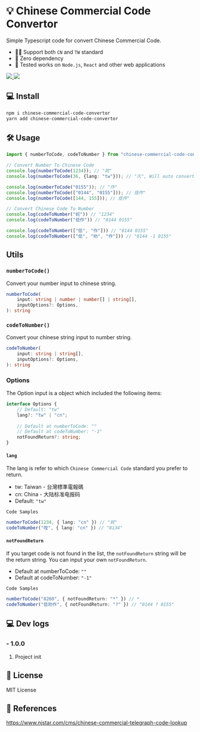 # 💡 Chinese Commercial Code Convertor

Simple Typescript code for convert Chinese Commercial Code.

- 💪🏼 Support both `CN` and `TW` standard
- 💼 Zero dependency
- 👔 Tested works on `Node.js`, `React` and other web applications

<a href="https://www.npmjs.com/package/chinese-commercial-code-convertor"> <img src="https://img.shields.io/npm/v/chinese-commercial-code-convertor" /> </a>
<a href="https://github.com/r48n34/chinese-commercial-code-convertor"><img src="https://img.shields.io/github/actions/workflow/status/r48n34/chinese-commercial-code-convertor/test.yml" /></a>

## 💻 Install 
```bash
npm i chinese-commercial-code-convertor
yarn add chinese-commercial-code-convertor
```

## 🛠️ Usage
```ts
import { numberToCode, codeToNumber } from "chinese-commercial-code-convertor"

// Convert Number To Chinese Code
console.log(numberToCode(1234)); // "姹"
console.log(numberToCode(36, {lang: "tw"})); // "久", Will auto convert 36 to 0036

console.log(numberToCode("0155")); // "作"
console.log(numberToCode(["0144", "0155"])); // 低作"
console.log(numberToCode([144, 155])); // 低作"

// Convert Chinese Code To Number
console.log(codeToNumber("姹")) // "1234"
console.log(codeToNumber("低作")) // "0144 0155"

console.log(codeToNumber(["低", "作"])) // "0144 0155"
console.log(codeToNumber(["低", "劝", "作"])) // "0144 -1 0155"
```

## Utils

### `numberToCode()`
Convert your number input to chinese string.
```ts
numberToCode(
    input: string | number | number[] | string[],
    inputOptions?: Options,
): string 
```

### `codeToNumber()`
Convert your chinese string input to number string.
```ts
codeToNumber(
    input: string | string[],
    inputOptions?: Options,
): string
```

### Options
The Option input is a object which included the following items:
```ts
interface Options {
    // Default: "tw"
    lang?: "tw" | "cn";
    
    // Default at numberToCode: ""
    // Default at codeToNumber: "-1"
    notFoundReturn?: string; 
}
```

#### `lang`
The lang is refer to which `Chinese Commercial Code` standard you prefer to return.

- tw: Taiwan - 台灣標準電報碼
- cn: China - 大陆标准电报码
- Default: `"tw"`

`Code Samples`
```ts
numberToCode(1234, { lang: "cn" }) // "姹"
codeToNumber("咥", { lang: "cn" }) // "8134"
```

#### `notFoundReturn`
If you target code is not found in the list, the `notFoundReturn` string will be the return string. You can input your own `notFoundReturn`.

- Default at numberToCode: `""`
- Default at codeToNumber: `"-1"`

`Code Samples`
```ts
numberToCode("8260", { notFoundReturn: "*" }) // *
codeToNumber("低劝作", { notFoundReturn: "?" }) // "0144 ? 0155"
```

## 💻 Dev logs

### - 1.0.0
1. Project init

## 🔐 License
MIT License

## 📜 References
https://www.njstar.com/cms/chinese-commercial-telegraph-code-lookup
